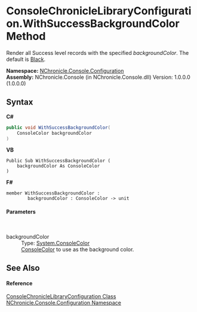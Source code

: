 # ConsoleChronicleLibraryConfiguration.WithSuccessBackgroundColor Method 
 

Render all Success level records with the specified *backgroundColor*. The default is <a href="http://msdn2.microsoft.com/en-us/library/s66hf68a" target="_blank">Black</a>.

**Namespace:**&nbsp;<a href="N_NChronicle_Console_Configuration.md">NChronicle.Console.Configuration</a><br />**Assembly:**&nbsp;NChronicle.Console (in NChronicle.Console.dll) Version: 1.0.0.0 (1.0.0.0)

## Syntax

**C#**<br />
``` C#
public void WithSuccessBackgroundColor(
	ConsoleColor backgroundColor
)
```

**VB**<br />
``` VB
Public Sub WithSuccessBackgroundColor ( 
	backgroundColor As ConsoleColor
)
```

**F#**<br />
``` F#
member WithSuccessBackgroundColor : 
        backgroundColor : ConsoleColor -> unit 

```


#### Parameters
&nbsp;<dl><dt>backgroundColor</dt><dd>Type: <a href="http://msdn2.microsoft.com/en-us/library/s66hf68a" target="_blank">System.ConsoleColor</a><br /><a href="http://msdn2.microsoft.com/en-us/library/s66hf68a" target="_blank">ConsoleColor</a> to use as the background color.</dd></dl>

## See Also


#### Reference
<a href="T_NChronicle_Console_Configuration_ConsoleChronicleLibraryConfiguration.md">ConsoleChronicleLibraryConfiguration Class</a><br /><a href="N_NChronicle_Console_Configuration.md">NChronicle.Console.Configuration Namespace</a><br />
